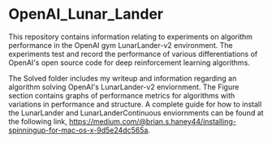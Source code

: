 # OpenAI_Lunar_Lander
This repository contains information relating to experiments on algorithm performance in the OpenAI gym LunarLander-v2 environment. The experiments test and record the performance of various differentiations of OpenAI's open source code for deep reinforcement learning algorithms.

The Solved folder includes my writeup and information regarding an algorithm solving OpenAI's LunarLander-v2 enviornment. The Figure section contains graphs of performance metrics for algorithms with variations in performance and structure. A complete guide for how to install the LunarLander and LunarLanderContinuous enviornments can be found at the following link, https://medium.com/@brian.s.haney44/installing-spinningup-for-mac-os-x-9d5e24dc565a.
